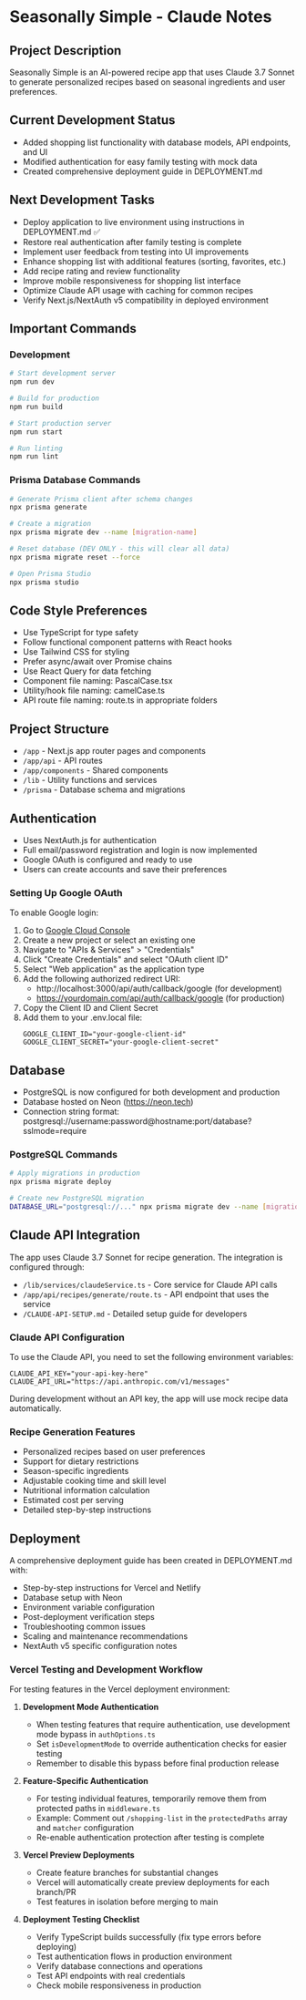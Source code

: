 # Seasonally Simple - Claude Notes

## Project Description
Seasonally Simple is an AI-powered recipe app that uses Claude 3.7 Sonnet to generate personalized recipes based on seasonal ingredients and user preferences.

## Current Development Status
- Added shopping list functionality with database models, API endpoints, and UI
- Modified authentication for easy family testing with mock data
- Created comprehensive deployment guide in DEPLOYMENT.md

## Next Development Tasks
- Deploy application to live environment using instructions in DEPLOYMENT.md ✅
- Restore real authentication after family testing is complete
- Implement user feedback from testing into UI improvements
- Enhance shopping list with additional features (sorting, favorites, etc.)
- Add recipe rating and review functionality
- Improve mobile responsiveness for shopping list interface
- Optimize Claude API usage with caching for common recipes
- Verify Next.js/NextAuth v5 compatibility in deployed environment

## Important Commands

### Development
```bash
# Start development server
npm run dev

# Build for production
npm run build

# Start production server
npm run start

# Run linting
npm run lint
```

### Prisma Database Commands
```bash
# Generate Prisma client after schema changes
npx prisma generate

# Create a migration
npx prisma migrate dev --name [migration-name]

# Reset database (DEV ONLY - this will clear all data)
npx prisma migrate reset --force

# Open Prisma Studio
npx prisma studio
```

## Code Style Preferences
- Use TypeScript for type safety
- Follow functional component patterns with React hooks
- Use Tailwind CSS for styling
- Prefer async/await over Promise chains
- Use React Query for data fetching
- Component file naming: PascalCase.tsx
- Utility/hook file naming: camelCase.ts
- API route file naming: route.ts in appropriate folders

## Project Structure
- `/app` - Next.js app router pages and components
- `/app/api` - API routes
- `/app/components` - Shared components
- `/lib` - Utility functions and services
- `/prisma` - Database schema and migrations

## Authentication
- Uses NextAuth.js for authentication
- Full email/password registration and login is now implemented
- Google OAuth is configured and ready to use
- Users can create accounts and save their preferences

### Setting Up Google OAuth
To enable Google login:
1. Go to [Google Cloud Console](https://console.cloud.google.com/)
2. Create a new project or select an existing one
3. Navigate to "APIs & Services" > "Credentials"
4. Click "Create Credentials" and select "OAuth client ID"
5. Select "Web application" as the application type
6. Add the following authorized redirect URI:
   - http://localhost:3000/api/auth/callback/google (for development)
   - https://yourdomain.com/api/auth/callback/google (for production)
7. Copy the Client ID and Client Secret
8. Add them to your .env.local file:
   ```
   GOOGLE_CLIENT_ID="your-google-client-id"
   GOOGLE_CLIENT_SECRET="your-google-client-secret"
   ```

## Database
- PostgreSQL is now configured for both development and production
- Database hosted on Neon (https://neon.tech)
- Connection string format: postgresql://username:password@hostname:port/database?sslmode=require

### PostgreSQL Commands
```bash
# Apply migrations in production
npx prisma migrate deploy

# Create new PostgreSQL migration
DATABASE_URL="postgresql://..." npx prisma migrate dev --name [migration-name]
```

## Claude API Integration
The app uses Claude 3.7 Sonnet for recipe generation. The integration is configured through:

- `/lib/services/claudeService.ts` - Core service for Claude API calls
- `/app/api/recipes/generate/route.ts` - API endpoint that uses the service
- `/CLAUDE-API-SETUP.md` - Detailed setup guide for developers

### Claude API Configuration
To use the Claude API, you need to set the following environment variables:
```
CLAUDE_API_KEY="your-api-key-here"
CLAUDE_API_URL="https://api.anthropic.com/v1/messages"
```

During development without an API key, the app will use mock recipe data automatically.

### Recipe Generation Features
- Personalized recipes based on user preferences
- Support for dietary restrictions
- Season-specific ingredients
- Adjustable cooking time and skill level
- Nutritional information calculation
- Estimated cost per serving
- Detailed step-by-step instructions

## Deployment
A comprehensive deployment guide has been created in DEPLOYMENT.md with:
- Step-by-step instructions for Vercel and Netlify
- Database setup with Neon
- Environment variable configuration
- Post-deployment verification steps
- Troubleshooting common issues
- Scaling and maintenance recommendations
- NextAuth v5 specific configuration notes

### Vercel Testing and Development Workflow
For testing features in the Vercel deployment environment:

1. **Development Mode Authentication**
   - When testing features that require authentication, use development mode bypass in `authOptions.ts`
   - Set `isDevelopmentMode` to override authentication checks for easier testing
   - Remember to disable this bypass before final production release

2. **Feature-Specific Authentication**
   - For testing individual features, temporarily remove them from protected paths in `middleware.ts`
   - Example: Comment out `/shopping-list` in the `protectedPaths` array and `matcher` configuration
   - Re-enable authentication protection after testing is complete

3. **Vercel Preview Deployments**
   - Create feature branches for substantial changes
   - Vercel will automatically create preview deployments for each branch/PR
   - Test features in isolation before merging to main

4. **Deployment Testing Checklist**
   - Verify TypeScript builds successfully (fix type errors before deploying)
   - Test authentication flows in production environment
   - Verify database connections and operations
   - Test API endpoints with real credentials
   - Check mobile responsiveness in production